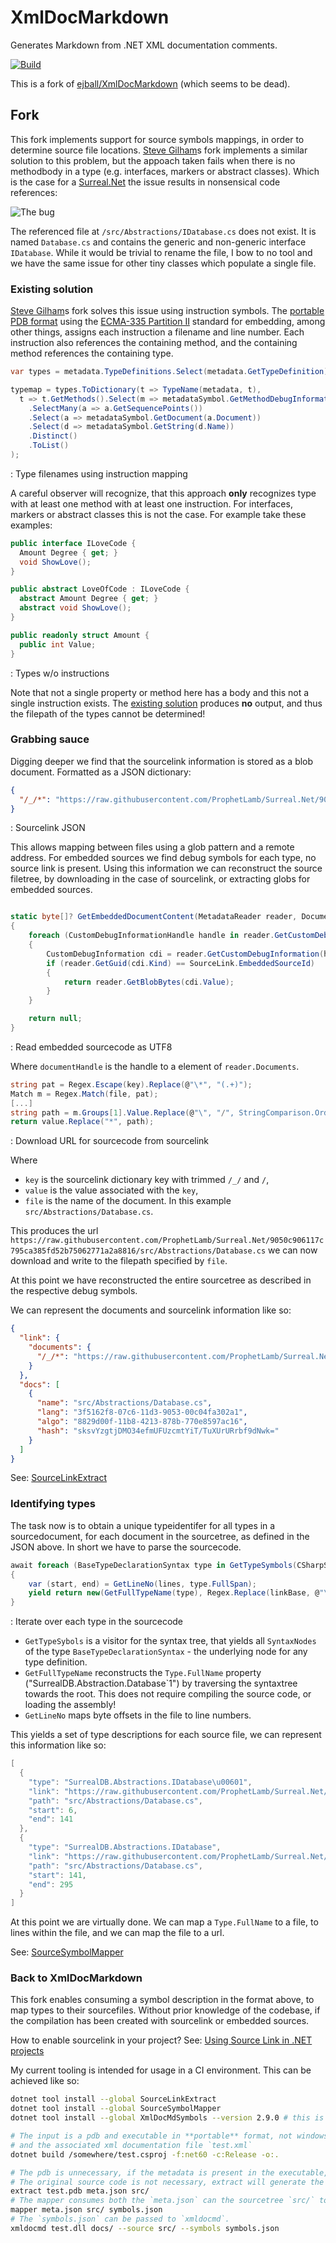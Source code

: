 # XmlDocMarkdown

Generates Markdown from .NET XML documentation comments.

[![Build](https://github.com/ProphetLamb/XmlDocMarkdown/workflows/Build/badge.svg)](https://github.com/ProphetLamb/XmlDocMarkdown/actions?query=workflow%3ABuild)

This is a fork of [ejball/XmlDocMarkdown](https://github.com/ejball/XmlDocMarkdown) (which seems to be dead).

## Fork

This fork implements support for source symbols mappings, in order to determine source file locations. [Steve Gilham](https://github.com/SteveGilham/XmlDocMarkdown/tree/develop/issue-81)s fork implements a similar solution to this problem, but the appoach taken fails when there is no methodbody in a type (e.g. interfaces, markers or abstract classes). Which is the case for a [Surreal.Net](https://github.com/ProphetLamb/Surreal.Net) the issue results in nonsensical code references:

![The bug](./docs/assets/bug.png)

The referenced file at `/src/Abstractions/IDatabase.cs` does not exist. It is named `Database.cs` and contains the generic and non-generic interface `IDatabase`. While it would be trivial to rename the file, I bow to no tool and we have the same issue for other tiny classes which populate a single file.

### Existing solution

[Steve Gilham](https://github.com/SteveGilham/XmlDocMarkdown/tree/develop/issue-81)s fork solves this issue using instruction symbols. The [portable PDB format](https://github.com/dotnet/runtime/blob/main/docs/design/specs/PortablePdb-Metadata.md) using the [ECMA-335 Partition II](https://github.com/dotnet/runtime/blob/main/docs/design/specs/PortablePdb-Metadata.md) standard for embedding, among other things, assigns each instruction a filename and line number. Each instruction also references the containing method, and the containing method references the containing type.

```csharp
var types = metadata.TypeDefinitions.Select(metadata.GetTypeDefinition);

typemap = types.ToDictionary(t => TypeName(metadata, t),
  t => t.GetMethods().Select(m => metadataSymbol.GetMethodDebugInformation(m))
    .SelectMany(a => a.GetSequencePoints())
    .Select(a => metadataSymbol.GetDocument(a.Document))
    .Select(d => metadataSymbol.GetString(d.Name))
    .Distinct()
    .ToList()
);
```
: Type filenames using instruction mapping

A careful observer will recognize, that this approach **only** recognizes type with at least one method with at least one instruction. For interfaces, markers or abstract classes this is not the case. For example take these examples:

```csharp
public interface ILoveCode {
  Amount Degree { get; }
  void ShowLove();
}

public abstract LoveOfCode : ILoveCode {
  abstract Amount Degree { get; }
  abstract void ShowLove();
}

public readonly struct Amount {
  public int Value;
}
```
: Types w/o instructions

Note that not a single property or method here has a body and this not a single instruction exists. The [existing solution](#existing-solution) produces **no** output, and thus the filepath of the types cannot be determined!

### Grabbing sauce

Digging deeper we find that the sourcelink information is stored as a blob document. Formatted as a JSON dictionary:
```json
{
  "/_/*": "https://raw.githubusercontent.com/ProphetLamb/Surreal.Net/9050c906117c795ca385fd52b75062771a2a8816/*"
}
```
: Sourcelink JSON

This allows mapping between files using a glob pattern and a remote address. For embedded sources we find debug symbols for each type, no source link is present.
Using this information we can reconstruct the source filetree, by downloading in the case of sourcelink, or extracting globs for embedded sources.



```csharp

static byte[]? GetEmbeddedDocumentContent(MetadataReader reader, DocumentHandle documentHandle)
{
    foreach (CustomDebugInformationHandle handle in reader.GetCustomDebugInformation(documentHandle))
    {
        CustomDebugInformation cdi = reader.GetCustomDebugInformation(handle);
        if (reader.GetGuid(cdi.Kind) == SourceLink.EmbeddedSourceId)
        {
            return reader.GetBlobBytes(cdi.Value);
        }
    }

    return null;
}
```
: Read embedded sourcecode as UTF8

Where `documentHandle` is the handle to a element of `reader.Documents`.


```csharp
string pat = Regex.Escape(key).Replace(@"\*", "(.+)");
Match m = Regex.Match(file, pat);
[...]
string path = m.Groups[1].Value.Replace(@"\", "/", StringComparison.Ordinal);
return value.Replace("*", path);
```
: Download URL for sourcecode from sourcelink

Where
- `key` is the sourcelink dictionary key with trimmed `/_/` and `/`,
- `value` is the value associated with the `key`,
- `file` is the name of the document. In this example `src/Abstractions/Database.cs`.

This produces the url `https://raw.githubusercontent.com/ProphetLamb/Surreal.Net/9050c906117c795ca385fd52b75062771a2a8816/src/Abstractions/Database.cs` we can now download and write to the filepath specified by `file`.

At this point we have reconstructed the entire sourcetree as described in the respective debug symbols.

We can represent the documents and sourcelink information like so:
```json
{
  "link": {
    "documents": {
      "/_/*": "https://raw.githubusercontent.com/ProphetLamb/Surreal.Net/9050c906117c795ca385fd52b75062771a2a8816/*"
    }
  },
  "docs": [
    {
      "name": "src/Abstractions/Database.cs",
      "lang": "3f5162f8-07c6-11d3-9053-00c04fa302a1",
      "algo": "8829d00f-11b8-4213-878b-770e8597ac16",
      "hash": "sksvYzgtjDMO34efmUFUzcmtYiT/TuXUrURrbf9dNwk="
    }
  ]
}
```

See: [SourceLinkExtract](https://github.com/ProphetLamb/SourceLinkExtract/blob/master/src/Program.cs)

### Identifying types

The task now is to obtain a unique typeidentifer for all types in a sourcedocument, for each document in the sourcetree, as defined in the JSON above. In short we have to parse the sourcecode.

```csharp
await foreach (BaseTypeDeclarationSyntax type in GetTypeSymbols(CSharpSyntaxTree.ParseText(code)))
{
    var (start, end) = GetLineNo(lines, type.FullSpan);
    yield return new(GetFullTypeName(type), Regex.Replace(linkBase, @"\*", doc.name), doc.name, start, end);
}
```
: Iterate over each type in the sourcecode

- `GetTypeSybols` is a visitor for the syntax tree, that yields all `SyntaxNodes` of the type `BaseTypeDeclarationSyntax` - the underlying node for any type definition.
- `GetFullTypeName` reconstructs the `Type.FullName` property ("SurrealDB.Abstraction.Database`1") by traversing the syntaxtree towards the root. This does not require compiling the source code, or loading the assembly!
- `GetLineNo` maps byte offsets in the file to line numbers.

This yields a set of type descriptions for each source file, we can represent this information like so:

```csharp
[
  {
    "type": "SurrealDB.Abstractions.IDatabase\u00601",
    "link": "https://raw.githubusercontent.com/ProphetLamb/Surreal.Net/9050c906117c795ca385fd52b75062771a2a8816/src/Abstractions/Database.cs",
    "path": "src/Abstractions/Database.cs",
    "start": 6,
    "end": 141
  },
  {
    "type": "SurrealDB.Abstractions.IDatabase",
    "link": "https://raw.githubusercontent.com/ProphetLamb/Surreal.Net/9050c906117c795ca385fd52b75062771a2a8816/src/Abstractions/Database.cs",
    "path": "src/Abstractions/Database.cs",
    "start": 141,
    "end": 295
  }
]
```
At this point we are virtually done. We can map a `Type.FullName` to a file, to lines within the file, and we can map the file to a url.

See: [SourceSymbolMapper](https://github.com/ProphetLamb/SourceSymbolMapper/blob/master/src/Program.cs)

### Back to XmlDocMarkdown

This fork enables consuming a symbol description in the format above, to map types to their sourcefiles. Without prior knowledge of the codebase, if the compilation has been created with sourcelink or embedded sources.

How to enable sourcelink in your project? See: [Using Source Link in .NET projects](https://lurumad.github.io/using-source-link-in-net-projects-and-how-to-configure-visual-studio-to-use-it)

My current tooling is intended for usage in a CI environment. This can be achieved like so:

```bash
dotnet tool install --global SourceLinkExtract
dotnet tool install --global SourceSymbolMapper
dotnet tool install --global XmlDocMdSymbols --version 2.9.0 # this is my fork

# The input is a pdb and executable in **portable** format, not windows format :stare: : `test.pdb` and `test.dll`m
# and the associated xml documentation file `test.xml`
dotnet build /somewhere/test.csproj -f:net60 -c:Release -o:.

# The pdb is unnecessary, if the metadata is present in the executable, in this case replace `test.pdb` with `test.dll`.
# The original source code is not necessary, extract will generate the sourcetree in `src/` and extract the metadata to `meta.json`
extract test.pdb meta.json src/
# The mapper consumes both the `meta.json` can the sourcetree `src/` to generate a `symbols.json`
mapper meta.json src/ symbols.json
# The `symbols.json` can be passed to `xmldocmd`.
xmldocmd test.dll docs/ --source src/ --symbols symbols.json
```
